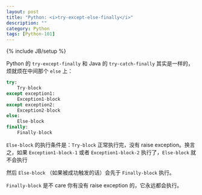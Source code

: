 ```yaml
---
layout: post
title: "Python: <i>try-except-else-finally</i>"
description: ""
category: Python
tags: [Python-101]
---
```

{% include JB/setup %}

Python 的 `try-except-finally` 和 Java 的 `try-catch-finally` 其实是一样的，烦就烦在中间那个 `else` 上：

```python
try:
    Try-block
except exception1:
    Exception1-block
except exception2:
    Exception2-block
else:
    Else-block
finally:
    Finally-block
```

`Else-block` 的执行条件是：`Try-block` 正常执行完，没有 raise exception。换言之，如果 `Exception1-block-1` 或者 `Exception1-block-2` 执行了，`Else-block` 就不会执行

然后 `Else-block` （如果被成功触发的话）会先于 `Finally-block` 执行。

`Finally-block` 是不 care 你有没有 raise exception 的，它永远都会执行。